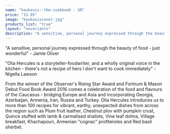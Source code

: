 ```yaml
---
name: "kaukasis:-the-cookbook - GR"
price: "13.95"
image: "kaukasiscover.jpg"
products_list: "true"
layout: "novariants"
description: "A sensitive, personal journey expressed through the beauty of food - just wonderful - Jamie Oliver"
---
```


"A sensitive, personal journey expressed through the beauty of food - just wonderful" - Jamie Oliver

"Olia Hercules is a storyteller-foodwriter, and a wholly original voice in the kitchen - there's not a recipe of hers I don't want to cook immediately" - Nigella Lawson

From the winner of the Observer's Rising Star Award and Fortnum & Mason Debut Food Book Award 2016 comes a celebration of the food and flavours of the Caucasus - bridging Europe and Asia and incorporating Georgia, Azerbaijan, Armenia, Iran, Russia and Turkey. Olia Hercules introduces us to more than 100 recipes for vibrant, earthy, unexpected dishes from across the region such as Plum fruit leather, Chestnut plov with pumpkin crust, Quince stuffed with lamb & carmalised shallots, Vine leaf dolma, Village breakfast, Khachapouri, Armenian "cognac" profiteroles and Red basil sherbet.